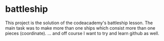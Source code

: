 # battleship
This project is the solution of the codeacademy's battleship lesson.
The main task was to make more than one ships which consist more than one pieces (coordinate).
... and off course I want to try and learn github as well.
